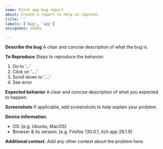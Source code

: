 ```yaml
---
name: Pitch app bug report
about: Create a report to help us improve.
title: ''
labels: ['bug', 'app']
assignees: nndda

---
```


**Describe the bug**
A clear and concise description of what the bug is.

**To Reproduce**
Steps to reproduce the behavior:
1. Go to '...'
2. Click on '....'
3. Scroll down to '....'
4. See error

**Expected behavior**
A clear and concise description of what you expected to happen.

**Screenshots**
If applicable, add screenshots to help explain your problem.

**Device information.**
 - OS: [e.g. Ubuntu, MacOS]
 - Browser & its version: [e.g. Firefox 130.0.1, itch app 26.1.9]

**Additional context.**
Add any other context about the problem here.
